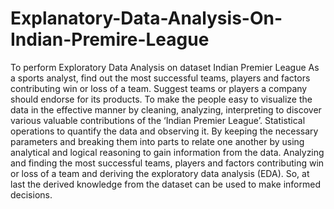 # Explanatory-Data-Analysis-On-Indian-Premire-League
To perform Exploratory Data Analysis on dataset Indian Premier League As a sports analyst, find out the most successful teams, players and factors contributing win or loss of a team. Suggest teams or players a company should endorse for its products. To make the people easy to visualize the data in the effective manner by cleaning, analyzing, interpreting to discover various valuable contributions of the ‘Indian Premier League’. Statistical operations to quantify the data and observing it. By keeping the necessary parameters and breaking them into parts to relate one another by using analytical and logical reasoning to gain information from the data. Analyzing and finding the most successful teams, players and factors contributing win or loss of a team and deriving the exploratory data analysis (EDA). So, at last the derived knowledge from the dataset can be used to make informed decisions. 
